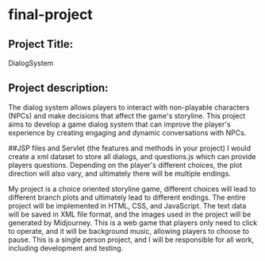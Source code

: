 # final-project 

## Project Title: 
DialogSystem 

## Project description: 
The dialog system allows players to interact with non-playable characters (NPCs) and make decisions that affect the game's storyline. This project aims to develop a game dialog system that can improve the player's experience by creating engaging and dynamic conversations with NPCs. 

##JSP files and Servlet (the features and methods in your project) 
I would create a xml dataset to store all dialogs, and questions.js which can provide players questions. Depending on the player's different choices, the plot direction will also vary, and ultimately there will be multiple endings. 

My project is a choice oriented storyline game, different choices will lead to different branch plots and ultimately lead to different endings. The entire project will be implemented in HTML, CSS, and JavaScript. The text data will be saved in XML file format, and the images used in the project will be generated by Midjourney. This is a web game that players only need to click to operate, and it will be background music, allowing players to choose to pause. This is a single person project, and I will be responsible for all work, including development and testing. 

